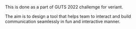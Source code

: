 This is done as a part of GUTS 2022 challemge for veriant.

The aim is to design a tool that helps team to interact and build communication seamlessly in fun and interactive manner.